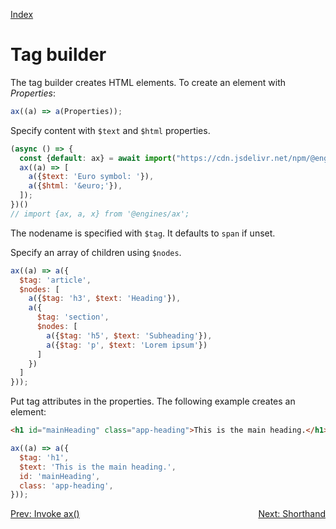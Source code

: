 <!--NAVIGATION-->
<a class="app-navigation" href="/docs/index.md">Index</a>
<!--MARKDOWN-->

Tag builder
===========

The tag builder creates HTML elements. To create an element with _Properties_:
~~~javascript
ax((a) => a(Properties));
~~~

Specify content with `$text` and `$html` properties.

<!--PLAYGROUND-->
~~~javascript
(async () => {
  const {default: ax} = await import("https://cdn.jsdelivr.net/npm/@engines/ax.js");
  ax((a) => [
    a({$text: 'Euro symbol: '}),
    a({$html: '&euro;'}),
  ]);
})()
// import {ax, a, x} from '@engines/ax';
~~~
<!--MARKDOWN-->

The nodename is specified with `$tag`. It defaults to `span` if unset.

Specify an array of children using `$nodes`.

<!--PLAYGROUND-->
~~~javascript
ax((a) => a({
  $tag: 'article',
  $nodes: [
    a({$tag: 'h3', $text: 'Heading'}),
    a({
      $tag: 'section',
      $nodes: [
        a({$tag: 'h5', $text: 'Subheading'}),
        a({$tag: 'p', $text: 'Lorem ipsum'})
      ]
    })
  ]
}));
~~~
<!--MARKDOWN-->

Put tag attributes in the properties. The following example creates an element:
~~~html
<h1 id="mainHeading" class="app-heading">This is the main heading.</h1>
~~~
<!--PLAYGROUND-->
~~~javascript
ax((a) => a({
  $tag: 'h1',
  $text: 'This is the main heading.',
  id: 'mainHeading',
  class: 'app-heading',
}));
~~~
<!--MARKDOWN-->

<!--NAVIGATION-->
<a class="app-navigation" href="/docs/tutorial/invoke_ax.md">Prev: Invoke ax()</a>
<a class="app-navigation" style="float: right;" href="/docs/tutorial/shorthand.md">Next: Shorthand</a>
